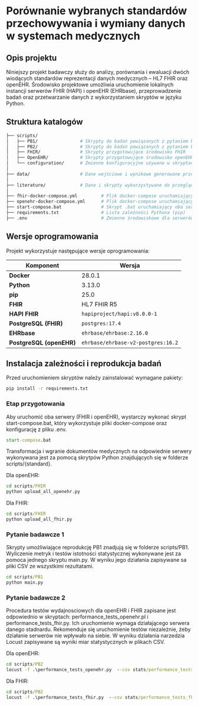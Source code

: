 # Porównanie wybranych standardów przechowywania i wymiany danych w systemach medycznych

## Opis projektu

Niniejszy projekt badawczy służy do analizy, porównania i ewaluacji dwóch wiodących standardów reprezentacji danych medycznych – HL7 FHIR oraz openEHR. Środowisko projektowe umożliwia uruchomienie lokalnych instancji serwerów FHIR (HAPI) i openEHR (EHRbase), przeprowadzenie badań oraz przetwarzanie danych z wykorzystaniem skryptów w języku Python.

## Struktura katalogów

``` bash
├── scripts/
│   ├── PB1/                # Skrypty do badań powiązanych z pytaniem badawczym 1
│   ├── PB2/                # Skrypty do badań powiązanych z pytaniem badawczym 2
│   ├── FHIR/               # Skrypty przygotowujące środowisko FHIR
│   ├── OpenEHR/            # Skrypty przygotowujące środowisko openEHR
│   └── configuration/      # Zmienne konfiguracyjne używane w skryptach
│
├── data/                   # Dane wejściowe i wynikowe generowane przez skrypty
│
├── literature/             # Dane i skrypty wykorzystywane do przeglądu literatury nt. popularności standardów
│
├── fhir-docker-compose.yml         # Plik docker-compose uruchamiający serwer HAPI FHIR
├── openehr-docker-compose.yml      # Plik docker-compose uruchamiający serwer EHRbase
├── start-compose.bat               # Skrypt .bat uruchamiający oba serwery równocześnie
├── requirements.txt                # Lista zależności Pythona (pip)
├── .env                            # Zmienne środowiskowe dla serwerów
```

## Wersje oprogramowania

Projekt wykorzystuje następujące wersje oprogramowania:

| Komponent                | Wersja                                                               |
| ------------------------ | -------------------------------------------------------------------- |
| **Docker**               | 28.0.1                                                               |
| **Python**               | 3.13.0                                                               |
| **pip**                  | 25.0                                                                 |
| **FHIR**                 | HL7 FHIR R5                                                          |
| **HAPI FHIR**            | `hapiproject/hapi:v8.0.0-1`                                          |
| **PostgreSQL (FHIR)**    | `postgres:17.4`                                                      |
| **EHRbase**              | `ehrbase/ehrbase:2.16.0`                                             |
| **PostgreSQL (openEHR)** | `ehrbase/ehrbase-v2-postgres:16.2`                                   |

## Instalacja zależności i reprodukcja badań

Przed uruchomieniem skryptów należy zainstalować wymagane pakiety:

``` cmd
pip install -r requirements.txt
```

### Etap przygotowania

Aby uruchomić oba serwery (FHIR i openEHR), wystarczy wykonać skrypt start-compose.bat, który wykorzystuje pliki docker-compose oraz konfigurację z pliku .env.

``` cmd
start-compose.bat
```

Transformacja i wgranie dokumentów medycznych na odpowiednie serwery wykonywana jest za pomocą skrytpów Python znajdujących się w folderze scripts/{standard}.

Dla openEHR: 

``` cmd
cd scripts/FHIR
python upload_all_openehr.py
```

Dla FHIR: 

``` cmd
cd scripts/FHIR
python upload_all_fhir.py
```

### Pytanie badawcze 1

Skrypty umożliwiające reprodukcję PB1 znadjują się w folderze scripts/PB1.
Wyliczenie metryk i testów istotności statystycznej wykonywane jest za pomoca jednego skryptu main.py. W wyniku jego działania zapisywane sa pliki CSV ze wszystkimi rezultatami.

``` cmd
cd scripts/PB1
python main.py
```

### Pytanie badawcze 2

Procedura testów wydajnosciowych dla openEHR i FHIR zapisane jest odpowiednio w skryptach: performance_tests_openehr.pl i performance_tests_fhir.py.
Ich uruchomienie wymaga działającego serwera danego stadnardu. Rekomenduje się uruchomienie testów niezależnie, żeby działanie serwerów nie wpływało na siebie.
W wyniku działania narzedzia Locust zapisywane są wyniki miar statystycznych w plikach CSV.

Dla openEHR: 

``` cmd
cd scripts/PB2
locust -f .\performance_tests_openehr.py  --csv stats/performance_tests_openehr
```

Dla FHIR: 

``` cmd
cd scripts/PB2
locust -f .\performance_tests_fhir.py  --csv stats/performance_tests_fhir
```